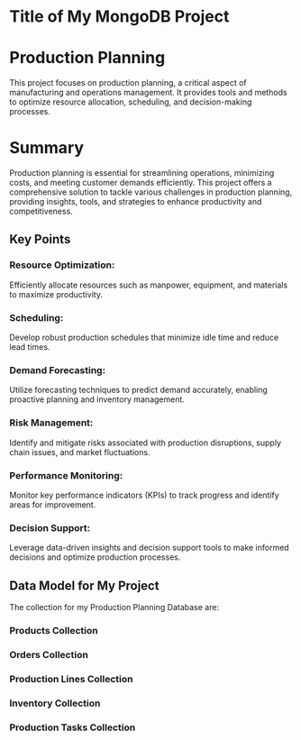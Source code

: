 # Title of My MongoDB Project

# Production Planning

This project focuses on production planning, a critical aspect of manufacturing and operations management. It provides tools and methods to optimize resource allocation, scheduling, and decision-making processes.

# Summary

Production planning is essential for streamlining operations, minimizing costs, and meeting customer demands efficiently. This project offers a comprehensive solution to tackle various challenges in production planning, providing insights, tools, and strategies to enhance productivity and competitiveness.

## Key Points

### Resource Optimization:
Efficiently allocate resources such as manpower, equipment, and materials to maximize productivity.

### Scheduling:
Develop robust production schedules that minimize idle time and reduce lead times.

### Demand Forecasting:
Utilize forecasting techniques to predict demand accurately, enabling proactive planning and inventory management.

### Risk Management:
Identify and mitigate risks associated with production disruptions, supply chain issues, and market fluctuations.

### Performance Monitoring:
Monitor key performance indicators (KPIs) to track progress and identify areas for improvement.

### Decision Support:
Leverage data-driven insights and decision support tools to make informed decisions and optimize production processes.


## Data Model for My Project

The collection for my Production Planning Database are:

### Products Collection

### Orders Collection

### Production Lines Collection

### Inventory Collection

### Production Tasks Collection
